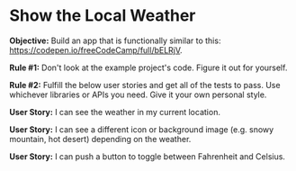 # **Show the Local Weather**

**Objective:** Build an app that is functionally similar to this: [<u>https://codepen.io/freeCodeCamp/full/bELRjV</u>](https://codepen.io/freeCodeCamp/full/bELRjV).

**Rule #1:** Don't look at the example project's code. Figure it out for yourself.

**Rule #2:** Fulfill the below user stories and get all of the tests to pass. Use whichever libraries or APIs you need. Give it your own personal style.

**User Story:** I can see the weather in my current location.

**User Story:** I can see a different icon or background image (e.g. snowy mountain, hot desert) depending on the weather.

**User Story:** I can push a button to toggle between Fahrenheit and Celsius.